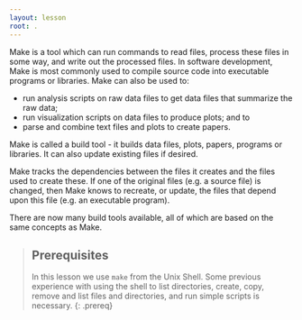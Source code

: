 ```yaml
---
layout: lesson
root: .
---
```


Make is a tool which can run commands to read files, process these
files in some way, and write out the processed files. In software development, 
Make is most commonly used to compile source code into executable programs or 
libraries. Make can also be used
to:

* run analysis scripts on raw data files to get data files that
  summarize the raw data;
* run visualization scripts on data files to produce plots; and to
* parse and combine text files and plots to create papers.

Make is called a build tool - it builds data files, plots, papers,
programs or libraries. It can also update existing files if
desired.

Make tracks the dependencies between the files it creates and the
files used to create these. If one of the original files (e.g. a source
file) is changed, then Make knows to recreate, or update, the files
that depend upon this file (e.g. an executable program).

There are now many build tools available, all of which are based on
the same concepts as Make.

> ## Prerequisites
>
> In this lesson we use `make` from the Unix Shell. Some previous
> experience with using the shell to list directories, create, copy,
> remove and list files and directories, and run simple scripts is
> necessary.
{: .prereq}
